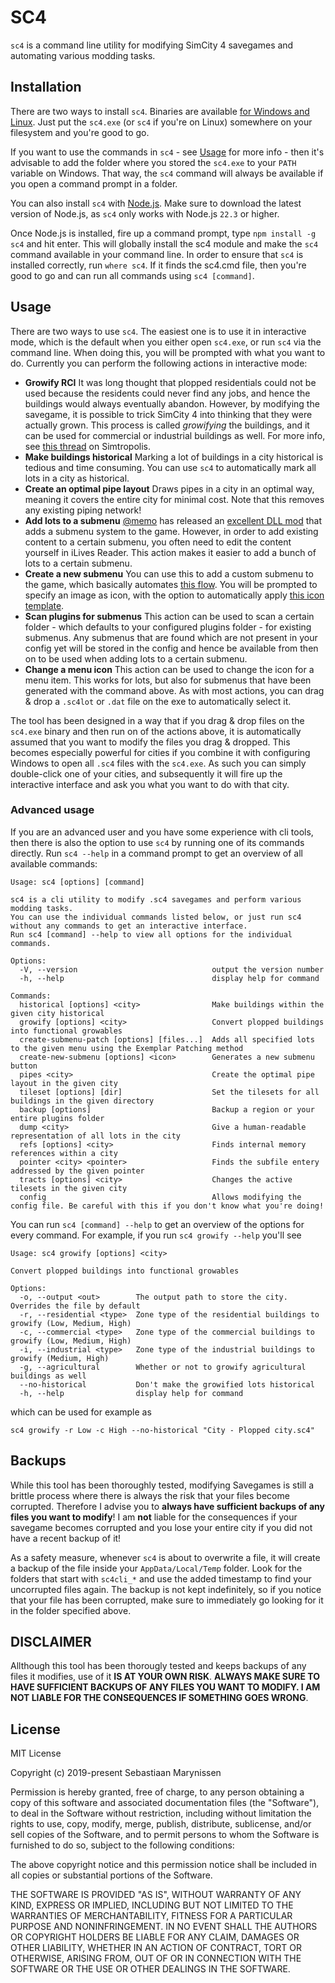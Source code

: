 # SC4

`sc4` is a command line utility for modifying SimCity 4 savegames and automating various modding tasks.
 
## Installation

There are two ways to install `sc4`.
Binaries are available [for Windows and Linux](https://github.com/sebamarynissen/sc4/releases/latest).
Just put the `sc4.exe` (or `sc4` if you're on Linux) somewhere on your filesystem and you're good to go.

If you want to use the commands in `sc4` - see [Usage](#usage) for more info - then it's advisable to add the folder where you stored the `sc4.exe` to your `PATH` variable on Windows.
That way, the `sc4` command will always be available if you open a command prompt in a folder.

You can also install `sc4` with [Node.js](https://www.nodejs.org).
Make sure to download the latest version of Node.js, as `sc4` only works with Node.js `22.3` or higher.

Once Node.js is installed, fire up a command prompt, type `npm install -g sc4` and hit enter.
This will globally install the sc4 module and make the `sc4` command available in your command line.
In order to ensure that `sc4` is installed correctly, run `where sc4`.
If it finds the sc4.cmd file, then you're good to go and can run all commands using `sc4 [command]`.

## Usage

There are two ways to use `sc4`.
The easiest one is to use it in interactive mode, which is the default when you either open `sc4.exe`, or run `sc4` via the command line.
When doing this, you will be prompted with what you want to do.
Currently you can perform the following actions in interactive mode:

 - **Growify RCI** It was long thought that plopped residentials could not be used because the residents could never find any jobs, and hence the buildings would always eventually abandon. However, by modifying the savegame, it is possible to trick SimCity 4 into thinking that they were actually grown. This process is called *growifying* the buildings, and it can be used for commercial or industrial buildings as well. For more info, see [this thread](https://community.simtropolis.com/forums/topic/758258-modifying-sc4-savegames-it-is-possible/) on Simtropolis.
 - **Make buildings historical** Marking a lot of buildings in a city historical is tedious and time consuming. You can use `sc4` to automatically mark all lots in a city as historical.
 - **Create an optimal pipe layout** Draws pipes in a city in an optimal way, meaning it covers the entire city for minimal cost. Note that this removes any existing piping network!
 - **Add lots to a submenu** [@memo](https://github.com/memo33) has released an [excellent DLL mod](https://community.simtropolis.com/files/file/36142-submenus-dll/) that adds a submenu system to the game. However, in order to add existing content to a certain submenu, you often need to edit the content yourself in iLives Reader. This action makes it easier to add a bunch of lots to a certain submenu.
 - **Create a new submenu** You can use this to add a custom submenu to the game, which basically automates [this flow](https://github.com/memo33/submenus-dll?tab=readme-ov-file#creating-a-new-submenu-button). You will be prompted to specify an image as icon, with the option to automatically apply [this icon template](https://github.com/memo33/submenus-dll/releases/download/1.0.0/memo-icon-template-0.2.xcf).
 - **Scan plugins for submenus** This action can be used to scan a certain folder - which defaults to your configured plugins folder - for existing submenus. Any submenus that are found which are not present in your config yet will be stored in the config and hence be available from then on to be used when adding lots to a certain submenu.
 - **Change a menu icon** This action can be used to change the icon for a menu item. This works for lots, but also for submenus that have been generated with the command above. As with most actions, you can drag & drop a `.sc4lot` or `.dat` file on the exe to automatically select it.

The tool has been designed in a way that if you drag & drop files on the `sc4.exe` binary and then run on of the actions above, it is automatically assumed that you want to modify the files you drag & dropped.
This becomes especially powerful for cities if you combine it with configuring Windows to open all `.sc4` files with the `sc4.exe`.
As such you can simply double-click one of your cities, and subsequently it will fire up the interactive interface and ask you what you want to do with that city.

### Advanced usage

If you are an advanced user and you have some experience with cli tools, then there is also the option to use `sc4` by running one of its commands directly.
Run `sc4 --help` in a command prompt to get an overview of all available commands:

```
Usage: sc4 [options] [command]

sc4 is a cli utility to modify .sc4 savegames and perform various modding tasks.
You can use the individual commands listed below, or just run sc4 without any commands to get an interactive interface.
Run sc4 [command] --help to view all options for the individual commands.

Options:
  -V, --version                              output the version number
  -h, --help                                 display help for command

Commands:
  historical [options] <city>                Make buildings within the given city historical
  growify [options] <city>                   Convert plopped buildings into functional growables
  create-submenu-patch [options] [files...]  Adds all specified lots to the given menu using the Exemplar Patching method
  create-new-submenu [options] <icon>        Generates a new submenu button
  pipes <city>                               Create the optimal pipe layout in the given city
  tileset [options] [dir]                    Set the tilesets for all buildings in the given directory
  backup [options]                           Backup a region or your entire plugins folder
  dump <city>                                Give a human-readable representation of all lots in the city
  refs [options] <city>                      Finds internal memory references within a city
  pointer <city> <pointer>                   Finds the subfile entery addressed by the given pointer
  tracts [options] <city>                    Changes the active tilesets in the given city
  config                                     Allows modifying the config file. Be careful with this if you don't know what you're doing!
```

You can run `sc4 [command] --help` to get an overview of the options for every command.
For example, if you run `sc4 growify --help` you'll see
```
Usage: sc4 growify [options] <city>

Convert plopped buildings into functional growables

Options:
  -o, --output <out>        The output path to store the city. Overrides the file by default
  -r, --residential <type>  Zone type of the residential buildings to growify (Low, Medium, High)
  -c, --commercial <type>   Zone type of the commercial buildings to growify (Low, Medium, High)
  -i, --industrial <type>   Zone type of the industrial buildings to growify (Medium, High)
  -g, --agricultural        Whether or not to growify agricultural buildings as well
  --no-historical           Don't make the growified lots historical
  -h, --help                display help for command
```

which can be used for example as
```
sc4 growify -r Low -c High --no-historical "City - Plopped city.sc4"
```

## Backups

While this tool has been thoroughly tested, modifying Savegames is still a brittle process where there is always the risk that your files become corrupted.
Therefore I advise you to **always have sufficient backups of any files you want to modify**! I am **not** liable for the consequences if your savegame becomes corrupted and you lose your entire city if you did not have a recent backup of it!

As a safety measure, whenever `sc4` is about to overwrite a file, it will create a backup of the file inside your `AppData/Local/Temp` folder.
Look for the folders that start with `sc4cli_*` and use the added timestamp to find your uncorrupted files again.
The backup is not kept indefinitely, so if you notice that your file has been corrupted, make sure to immediately go looking for it in the folder specified above.

## DISCLAIMER

Allthough this tool has been thorougly tested and keeps backups of any files it modifies, use of it **IS AT YOUR OWN RISK**. **ALWAYS MAKE SURE TO HAVE SUFFICIENT BACKUPS OF ANY FILES YOU WANT TO MODIFY. I AM NOT LIABLE FOR THE CONSEQUENCES IF SOMETHING GOES WRONG**.

## License

 MIT License

Copyright (c) 2019-present Sebastiaan Marynissen

Permission is hereby granted, free of charge, to any person obtaining a copy
of this software and associated documentation files (the "Software"), to deal
in the Software without restriction, including without limitation the rights
to use, copy, modify, merge, publish, distribute, sublicense, and/or sell
copies of the Software, and to permit persons to whom the Software is
furnished to do so, subject to the following conditions:

The above copyright notice and this permission notice shall be included in all
copies or substantial portions of the Software.

THE SOFTWARE IS PROVIDED "AS IS", WITHOUT WARRANTY OF ANY KIND, EXPRESS OR
IMPLIED, INCLUDING BUT NOT LIMITED TO THE WARRANTIES OF MERCHANTABILITY,
FITNESS FOR A PARTICULAR PURPOSE AND NONINFRINGEMENT. IN NO EVENT SHALL THE
AUTHORS OR COPYRIGHT HOLDERS BE LIABLE FOR ANY CLAIM, DAMAGES OR OTHER
LIABILITY, WHETHER IN AN ACTION OF CONTRACT, TORT OR OTHERWISE, ARISING FROM,
OUT OF OR IN CONNECTION WITH THE SOFTWARE OR THE USE OR OTHER DEALINGS IN THE
SOFTWARE.
